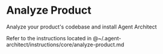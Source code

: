 # Analyze Product

Analyze your product's codebase and install Agent Architect

Refer to the instructions located in @~/.agent-architect/instructions/core/analyze-product.md
